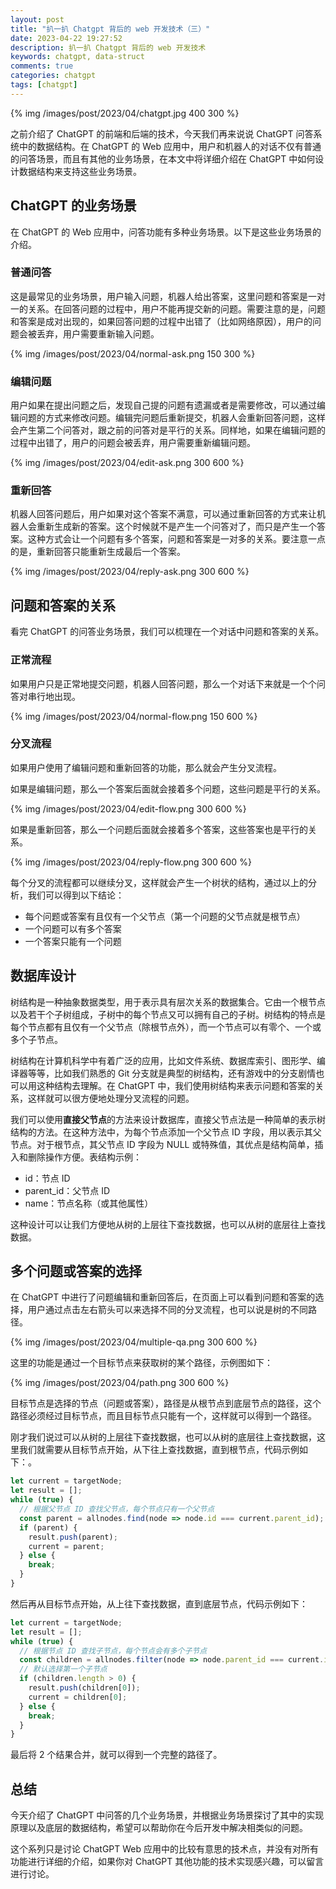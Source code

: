 ```yaml
---
layout: post
title: "扒一扒 Chatgpt 背后的 web 开发技术（三）"
date: 2023-04-22 19:27:52
description: 扒一扒 Chatgpt 背后的 web 开发技术
keywords: chatgpt, data-struct
comments: true
categories: chatgpt
tags: [chatgpt]
---
```


{% img /images/post/2023/04/chatgpt.jpg 400 300 %}

之前介绍了 ChatGPT 的前端和后端的技术，今天我们再来说说 ChatGPT 问答系统中的数据结构。在 ChatGPT 的 Web 应用中，用户和机器人的对话不仅有普通的问答场景，而且有其他的业务场景，在本文中将详细介绍在 ChatGPT 中如何设计数据结构来支持这些业务场景。

<!--more-->

## ChatGPT 的业务场景

在 ChatGPT 的 Web 应用中，问答功能有多种业务场景。以下是这些业务场景的介绍。

### 普通问答

这是最常见的业务场景，用户输入问题，机器人给出答案，这里问题和答案是一对一的关系。在回答问题的过程中，用户不能再提交新的问题。需要注意的是，问题和答案是成对出现的，如果回答问题的过程中出错了（比如网络原因），用户的问题会被丢弃，用户需要重新输入问题。

{% img /images/post/2023/04/normal-ask.png 150 300 %}

### 编辑问题

用户如果在提出问题之后，发现自己提的问题有遗漏或者是需要修改，可以通过编辑问题的方式来修改问题。编辑完问题后重新提交，机器人会重新回答问题，这样会产生第二个问答对，跟之前的问答对是平行的关系。同样地，如果在编辑问题的过程中出错了，用户的问题会被丢弃，用户需要重新编辑问题。

{% img /images/post/2023/04/edit-ask.png 300 600 %}

### 重新回答

机器人回答问题后，用户如果对这个答案不满意，可以通过重新回答的方式来让机器人会重新生成新的答案。这个时候就不是产生一个问答对了，而只是产生一个答案。这种方式会让一个问题有多个答案，问题和答案是一对多的关系。要注意一点的是，重新回答只能重新生成最后一个答案。

{% img /images/post/2023/04/reply-ask.png 300 600 %}

## 问题和答案的关系

看完 ChatGPT 的问答业务场景，我们可以梳理在一个对话中问题和答案的关系。

### 正常流程

如果用户只是正常地提交问题，机器人回答问题，那么一个对话下来就是一个个问答对串行地出现。

{% img /images/post/2023/04/normal-flow.png 150 600 %}

### 分叉流程

如果用户使用了编辑问题和重新回答的功能，那么就会产生分叉流程。

如果是编辑问题，那么一个答案后面就会接着多个问题，这些问题是平行的关系。

{% img /images/post/2023/04/edit-flow.png 300 600 %}

如果是重新回答，那么一个问题后面就会接着多个答案，这些答案也是平行的关系。

{% img /images/post/2023/04/reply-flow.png 300 600 %}

每个分叉的流程都可以继续分叉，这样就会产生一个树状的结构，通过以上的分析，我们可以得到以下结论：

* 每个问题或答案有且仅有一个父节点（第一个问题的父节点就是根节点）
* 一个问题可以有多个答案
* 一个答案只能有一个问题

## 数据库设计

树结构是一种抽象数据类型，用于表示具有层次关系的数据集合。它由一个根节点以及若干个子树组成，子树中的每个节点又可以拥有自己的子树。树结构的特点是每个节点都有且仅有一个父节点（除根节点外），而一个节点可以有零个、一个或多个子节点。

树结构在计算机科学中有着广泛的应用，比如文件系统、数据库索引、图形学、编译器等等，比如我们熟悉的 Git 分支就是典型的树结构，还有游戏中的分支剧情也可以用这种结构去理解。在 ChatGPT 中，我们使用树结构来表示问题和答案的关系，这样就可以很方便地处理分叉流程的问题。

我们可以使用**直接父节点**的方法来设计数据库，直接父节点法是一种简单的表示树结构的方法。在这种方法中，为每个节点添加一个父节点 ID 字段，用以表示其父节点。对于根节点，其父节点 ID 字段为 NULL 或特殊值，其优点是结构简单，插入和删除操作方便。表结构示例：

* id：节点 ID
* parent_id：父节点 ID
* name：节点名称（或其他属性）

这种设计可以让我们方便地从树的上层往下查找数据，也可以从树的底层往上查找数据。

## 多个问题或答案的选择

在 ChatGPT 中进行了问题编辑和重新回答后，在页面上可以看到问题和答案的选择，用户通过点击左右箭头可以来选择不同的分叉流程，也可以说是树的不同路径。

{% img /images/post/2023/04/multiple-qa.png 300 600 %}

这里的功能是通过一个目标节点来获取树的某个路径，示例图如下：

{% img /images/post/2023/04/path.png 300 600 %}

目标节点是选择的节点（问题或答案），路径是从根节点到底层节点的路径，这个路径必须经过目标节点，而且目标节点只能有一个，这样就可以得到一个路径。

刚才我们说过可以从树的上层往下查找数据，也可以从树的底层往上查找数据，这里我们就需要从目标节点开始，从下往上查找数据，直到根节点，代码示例如下：。

```js
let current = targetNode;
let result = [];
while (true) {
  // 根据父节点 ID 查找父节点，每个节点只有一个父节点
  const parent = allnodes.find(node => node.id === current.parent_id);
  if (parent) {
    result.push(parent);
    current = parent;
  } else {
    break;
  }
}
```

然后再从目标节点开始，从上往下查找数据，直到底层节点，代码示例如下：

```js
let current = targetNode;
let result = [];
while (true) {
  // 根据节点 ID 查找子节点，每个节点会有多个子节点
  const children = allnodes.filter(node => node.parent_id === current.id);
  // 默认选择第一个子节点
  if (children.length > 0) {
    result.push(children[0]);
    current = children[0];
  } else {
    break;
  }
}
```

最后将 2 个结果合并，就可以得到一个完整的路径了。

## 总结

今天介绍了 ChatGPT 中问答的几个业务场景，并根据业务场景探讨了其中的实现原理以及底层的数据结构，希望可以帮助你在今后开发中解决相类似的问题。

这个系列只是讨论 ChatGPT Web 应用中的比较有意思的技术点，并没有对所有功能进行详细的介绍，如果你对 ChatGPT 其他功能的技术实现感兴趣，可以留言进行讨论。